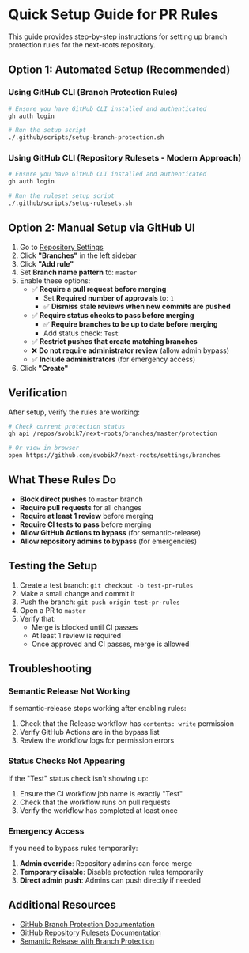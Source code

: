 # Quick Setup Guide for PR Rules

This guide provides step-by-step instructions for setting up branch protection rules for the next-roots repository.

## Option 1: Automated Setup (Recommended)

### Using GitHub CLI (Branch Protection Rules)
```bash
# Ensure you have GitHub CLI installed and authenticated
gh auth login

# Run the setup script
./.github/scripts/setup-branch-protection.sh
```

### Using GitHub CLI (Repository Rulesets - Modern Approach)
```bash
# Ensure you have GitHub CLI installed and authenticated  
gh auth login

# Run the ruleset setup script
./.github/scripts/setup-rulesets.sh
```

## Option 2: Manual Setup via GitHub UI

1. Go to [Repository Settings](https://github.com/svobik7/next-roots/settings)
2. Click **"Branches"** in the left sidebar
3. Click **"Add rule"**
4. Set **Branch name pattern** to: `master`
5. Enable these options:
   - ✅ **Require a pull request before merging**
     - Set **Required number of approvals** to: `1`
     - ✅ **Dismiss stale reviews when new commits are pushed**
   - ✅ **Require status checks to pass before merging**
     - ✅ **Require branches to be up to date before merging**
     - Add status check: `Test`
   - ✅ **Restrict pushes that create matching branches**
   - ❌ **Do not require administrator review** (allow admin bypass)
   - ✅ **Include administrators** (for emergency access)
6. Click **"Create"**

## Verification

After setup, verify the rules are working:

```bash
# Check current protection status
gh api /repos/svobik7/next-roots/branches/master/protection

# Or view in browser
open https://github.com/svobik7/next-roots/settings/branches
```

## What These Rules Do

- **Block direct pushes** to `master` branch
- **Require pull requests** for all changes
- **Require at least 1 review** before merging
- **Require CI tests to pass** before merging
- **Allow GitHub Actions to bypass** (for semantic-release)
- **Allow repository admins to bypass** (for emergencies)

## Testing the Setup

1. Create a test branch: `git checkout -b test-pr-rules`
2. Make a small change and commit it
3. Push the branch: `git push origin test-pr-rules`
4. Open a PR to `master`
5. Verify that:
   - Merge is blocked until CI passes
   - At least 1 review is required
   - Once approved and CI passes, merge is allowed

## Troubleshooting

### Semantic Release Not Working
If semantic-release stops working after enabling rules:

1. Check that the Release workflow has `contents: write` permission
2. Verify GitHub Actions are in the bypass list
3. Review the workflow logs for permission errors

### Status Checks Not Appearing
If the "Test" status check isn't showing up:

1. Ensure the CI workflow job name is exactly "Test"
2. Check that the workflow runs on pull requests
3. Verify the workflow has completed at least once

### Emergency Access
If you need to bypass rules temporarily:

1. **Admin override**: Repository admins can force merge
2. **Temporary disable**: Disable protection rules temporarily
3. **Direct admin push**: Admins can push directly if needed

## Additional Resources

- [GitHub Branch Protection Documentation](https://docs.github.com/en/repositories/configuring-branches-and-merges-in-your-repository/defining-the-mergeability-of-pull-requests/about-protected-branches)
- [GitHub Repository Rulesets Documentation](https://docs.github.com/en/repositories/configuring-branches-and-merges-in-your-repository/managing-rulesets/about-rulesets)
- [Semantic Release with Branch Protection](https://semantic-release.gitbook.io/semantic-release/usage/ci-configuration#github-actions)